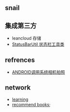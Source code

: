 ## snail
## 集成第三方
- leancloud 存储
- [StatusBarUtil 状态栏工具类](http://jaeger.itscoder.com/android/2016/03/27/statusbar-util.html)



## refrences
- [ANDROID调用系统相机拍照](http://stormzhang.com/android/2013/10/19/android-call-camera/)



## network
- [learning](http://m.sohu.com/ca/?channel=learning&index=3)
- [recommend books](https://frodo.douban.com/jsonp/subject_collection/book_fiction/items?os=ios&for_mobile=1&callback=jsonp3&start=36&count=18&loc_id=0&_=1476104057363);